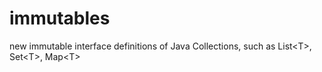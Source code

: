 # immutables
new immutable interface definitions of Java Collections, such as List&lt;T>, Set&lt;T>, Map&lt;T>
